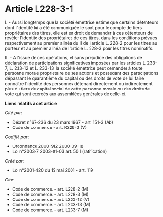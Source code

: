 # Article L228-3-1

I. - Aussi longtemps que la société émettrice estime que certains détenteurs dont l'identité lui a été communiquée le sont
pour le compte de tiers propriétaires des titres, elle est en droit de demander à ces détenteurs de révéler l'identité des
propriétaires de ces titres, dans les conditions prévues respectivement au premier alinéa du II de l'article L. 228-2 pour
les titres au porteur et au premier alinéa de l'article L. 228-3 pour les titres nominatifs.

II. - A l'issue de ces opérations, et sans préjudice des obligations de déclaration de participations significatives imposées
par les articles L. 233-7, L. 233-12 et L. 233-13, la société émettrice peut demander à toute personne morale propriétaire de
ses actions et possédant des participations dépassant le quarantième du capital ou des droits de vote de lui faire connaître
l'identité des personnes détenant directement ou indirectement plus du tiers du capital social de cette personne morale ou
des droits de vote qui sont exercés aux assemblées générales de celle-ci.

**Liens relatifs à cet article**

_Cité par_:

  - Décret n°67-236 du 23 mars 1967 - art. 151-3 (Ab)
  - Code de commerce - art. R228-3 (V)

_Codifié par_:

  - Ordonnance 2000-912 2000-09-18
  - Loi n°2003-7 2003-01-03 art. 50 I (ratification)

_Créé par_:

  - Loi n°2001-420 du 15 mai 2001 - art. 119

_Cite_:

  - Code de commerce. - art. L228-2 (M)
  - Code de commerce. - art. L228-3 (M)
  - Code de commerce. - art. L233-12 (V)
  - Code de commerce. - art. L233-13 (M)
  - Code de commerce. - art. L233-7 (M)
